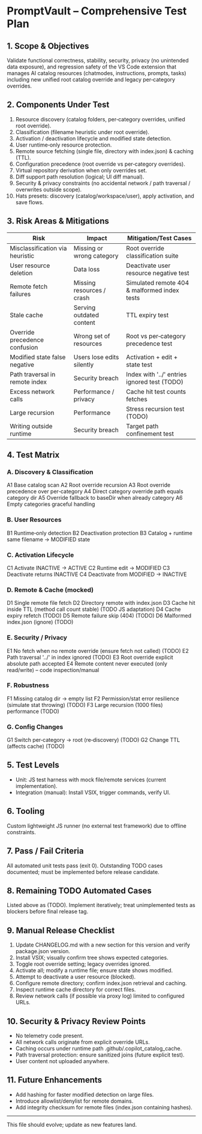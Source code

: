 <!-- Copyright (c) Microsoft Corporation.
 Licensed under the MIT License. -->
# PromptVault – Comprehensive Test Plan

## 1. Scope & Objectives
Validate functional correctness, stability, security, privacy (no unintended data exposure), and regression safety of the VS Code extension that manages AI catalog resources (chatmodes, instructions, prompts, tasks) including new unified root catalog override and legacy per‑category overrides.

## 2. Components Under Test
1. Resource discovery (catalog folders, per‑category overrides, unified root override).
2. Classification (filename heuristic under root override).
3. Activation / deactivation lifecycle and modified state detection.
4. User runtime‑only resource protection.
5. Remote source fetching (single file, directory with index.json) & caching (TTL).
6. Configuration precedence (root override vs per‑category overrides).
7. Virtual repository derivation when only overrides set.
8. Diff support path resolution (logical; UI diff manual).
9. Security & privacy constraints (no accidental network / path traversal / overwrites outside scope).
10. Hats presets: discovery (catalog/workspace/user), apply activation, and save flows.

## 3. Risk Areas & Mitigations
| Risk | Impact | Mitigation/Test Cases |
|------|--------|-----------------------|
| Misclassification via heuristic | Missing or wrong category | Root override classification suite |
| User resource deletion | Data loss | Deactivate user resource negative test |
| Remote fetch failures | Missing resources / crash | Simulated remote 404 & malformed index tests |
| Stale cache | Serving outdated content | TTL expiry test |
| Override precedence confusion | Wrong set of resources | Root vs per‑category precedence test |
| Modified state false negative | Users lose edits silently | Activation + edit + state test |
| Path traversal in remote index | Security breach | Index with '../' entries ignored test (TODO) |
| Excess network calls | Performance / privacy | Cache hit test counts fetches |
| Large recursion | Performance | Stress recursion test (TODO) |
| Writing outside runtime | Security breach | Target path confinement test |

## 4. Test Matrix
### A. Discovery & Classification
A1 Base catalog scan
A2 Root override recursion
A3 Root override precedence over per‑category
A4 Direct category override path equals category dir
A5 Override fallback to baseDir when already category
A6 Empty categories graceful handling

### B. User Resources
B1 Runtime‑only detection
B2 Deactivation protection
B3 Catalog + runtime same filename -> MODIFIED state

### C. Activation Lifecycle
C1 Activate INACTIVE -> ACTIVE
C2 Runtime edit -> MODIFIED
C3 Deactivate returns INACTIVE
C4 Deactivate from MODIFIED -> INACTIVE

### D. Remote & Cache (mocked)
D1 Single remote file fetch
D2 Directory remote with index.json
D3 Cache hit inside TTL (method call count stable) (TODO JS adaptation)
D4 Cache expiry refetch (TODO)
D5 Remote failure skip (404) (TODO)
D6 Malformed index.json (ignore) (TODO)

### E. Security / Privacy
E1 No fetch when no remote override (ensure fetch not called) (TODO)
E2 Path traversal '../' in index ignored (TODO)
E3 Root override explicit absolute path accepted
E4 Remote content never executed (only read/write) – code inspection/manual

### F. Robustness
F1 Missing catalog dir -> empty list
F2 Permission/stat error resilience (simulate stat throwing) (TODO)
F3 Large recursion (1000 files) performance (TODO)

### G. Config Changes
G1 Switch per‑category -> root (re‑discovery) (TODO)
G2 Change TTL (affects cache) (TODO)

## 5. Test Levels
- Unit: JS test harness with mock file/remote services (current implementation).
- Integration (manual): Install VSIX, trigger commands, verify UI.

## 6. Tooling
Custom lightweight JS runner (no external test framework) due to offline constraints.

## 7. Pass / Fail Criteria
All automated unit tests pass (exit 0). Outstanding TODO cases documented; must be implemented before release candidate.

## 8. Remaining TODO Automated Cases
Listed above as (TODO). Implement iteratively; treat unimplemented tests as blockers before final release tag.

## 9. Manual Release Checklist
1. Update CHANGELOG.md with a new section for this version and verify package.json version.
2. Install VSIX; visually confirm tree shows expected categories.
3. Toggle root override setting; legacy overrides ignored.
4. Activate all; modify a runtime file; ensure state shows modified.
5. Attempt to deactivate a user resource (blocked).
6. Configure remote directory; confirm index.json retrieval and caching.
7. Inspect runtime cache directory for correct files.
8. Review network calls (if possible via proxy log) limited to configured URLs.

## 10. Security & Privacy Review Points
- No telemetry code present.
- All network calls originate from explicit override URLs.
- Caching occurs under runtime path .github/.copilot_catalog_cache.
- Path traversal protection: ensure sanitized joins (future explicit test).
- User content not uploaded anywhere.

## 11. Future Enhancements
- Add hashing for faster modified detection on large files.
- Introduce allowlist/denylist for remote domains.
- Add integrity checksum for remote files (index.json containing hashes).

---
This file should evolve; update as new features land.
